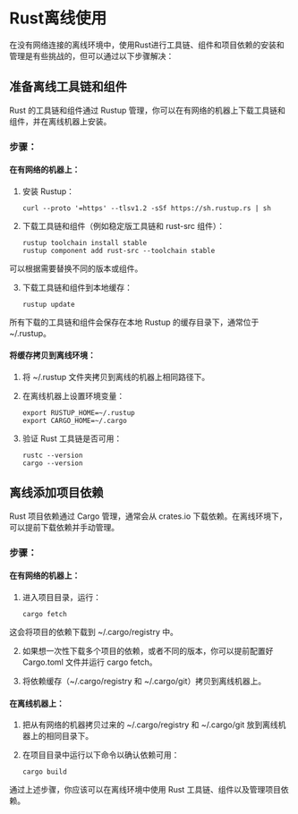 # Rust离线使用

在没有网络连接的离线环境中，使用Rust进行工具链、组件和项目依赖的安装和管理是有些挑战的，但可以通过以下步骤解决：

## 准备离线工具链和组件

Rust 的工具链和组件通过 Rustup 管理，你可以在有网络的机器上下载工具链和组件，并在离线机器上安装。

### 步骤：

#### 在有网络的机器上：
1. 安装 Rustup：
	```
	curl --proto '=https' --tlsv1.2 -sSf https://sh.rustup.rs | sh
	```


2. 下载工具链和组件（例如稳定版工具链和 rust-src 组件）：
	```
	rustup toolchain install stable
	rustup component add rust-src --toolchain stable
	```

可以根据需要替换不同的版本或组件。

3. 下载工具链和组件到本地缓存：
	```
	rustup update
	```

所有下载的工具链和组件会保存在本地 Rustup 的缓存目录下，通常位于 ~/.rustup。

#### 将缓存拷贝到离线环境：
1. 将 ~/.rustup 文件夹拷贝到离线的机器上相同路径下。
2. 在离线机器上设置环境变量：
	```
	export RUSTUP_HOME=~/.rustup
	export CARGO_HOME=~/.cargo
	```

3. 验证 Rust 工具链是否可用：
	```
	rustc --version
	cargo --version
	```


## 离线添加项目依赖

Rust 项目依赖通过 Cargo 管理，通常会从 crates.io 下载依赖。在离线环境下，可以提前下载依赖并手动管理。

### 步骤：

#### 在有网络的机器上：
1. 进入项目目录，运行：
	```
	cargo fetch
	```

这会将项目的依赖下载到 ~/.cargo/registry 中。

2. 如果想一次性下载多个项目的依赖，或者不同的版本，你可以提前配置好 Cargo.toml 文件并运行 cargo fetch。

3. 将依赖缓存（~/.cargo/registry 和 ~/.cargo/git）拷贝到离线机器上。

#### 在离线机器上：

1. 把从有网络的机器拷贝过来的 ~/.cargo/registry 和 ~/.cargo/git 放到离线机器上的相同目录下。

2. 在项目目录中运行以下命令以确认依赖可用：
	```
	cargo build
	```

通过上述步骤，你应该可以在离线环境中使用 Rust 工具链、组件以及管理项目依赖。